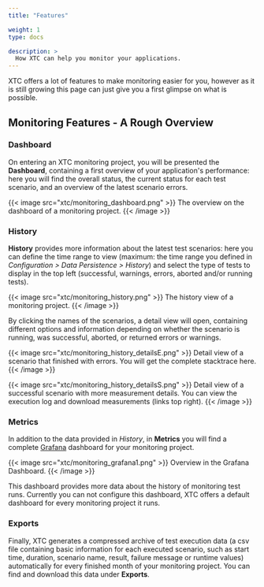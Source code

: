 ```yaml
---
title: "Features"

weight: 1
type: docs

description: >
  How XTC can help you monitor your applications.
---
```


XTC offers a lot of features to make monitoring easier for you, however as it is still growing this page can just give you a first glimpse on what is possible.

## Monitoring Features - A Rough Overview

### Dashboard

On entering an XTC monitoring project, you will be presented the **Dashboard**, containing a first overview of your application's performance: here you will find the overall status, the current status for each test scenario, and an overview of the latest scenario errors.

{{< image src="xtc/monitoring_dashboard.png" >}}
The overview on the dashboard of a monitoring project.
{{< /image >}}

### History

**History** provides more information about the latest test scenarios: here you can define the time range to view (maximum: the time range you defined in _Configuration > Data Persistence > History_) and select the type of tests to display in the top left (successful, warnings, errors, aborted and/or running tests). 

{{< image src="xtc/monitoring_history.png" >}}
The history view of a monitoring project.
{{< /image >}}

By clicking the names of the scenarios, a detail view will open, containing different options and information depending on whether the scenario is running, was successful, aborted, or returned errors or warnings.

{{< image src="xtc/monitoring_history_detailsE.png" >}}
Detail view of a scenario that finished with errors. You will get the complete stacktrace here.
{{< /image >}}

{{< image src="xtc/monitoring_history_detailsS.png" >}}
Detail view of a successful scenario with more measurement details. You can view the execution log and download measurements (links top right).
{{< /image >}}

### Metrics

In addition to the data provided in _History_, in **Metrics** you will find a complete [Grafana](../../../load-testing/advanced/100-real-time-monitoring/) dashboard for your monitoring project. 

{{< image src="xtc/monitoring_grafana1.png" >}}
Overview in the Grafana Dashboard.
{{< /image >}}

This dashboard provides more data about the history of monitoring test runs. Currently you can not configure this dashboard, XTC offers a default dashboard for every monitoring project it runs.

### Exports

Finally, XTC generates a compressed archive of test execution data (a csv file containing basic information for each executed scenario, such as start time, duration, scenario name, result, failure message or runtime values) automatically for every finished month of your monitoring project. You can find and download this data under **Exports**.